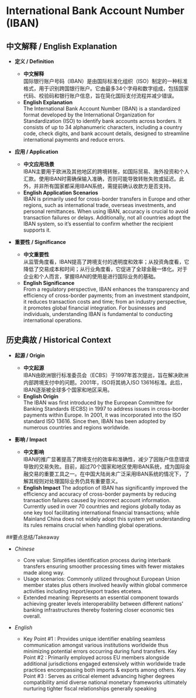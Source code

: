 # International Bank Account Number (IBAN)

## 中文解释 / English Explanation

* **定义 / Definition**  
  - **中文解释**  
    国际银行账户号码（IBAN）是由国际标准化组织（ISO）制定的一种标准格式，用于识别跨国银行账户。它由最多34个字母和数字组成，包括国家代码、校验码和银行账户信息，旨在简化国际支付流程并减少错误。  
  - **English Explanation**  
    The International Bank Account Number (IBAN) is a standardized format developed by the International Organization for Standardization (ISO) to identify bank accounts across borders. It consists of up to 34 alphanumeric characters, including a country code, check digits, and bank account details, designed to streamline international payments and reduce errors.

* **应用 / Application**  
  - **中文应用场景**  
    IBAN主要用于欧洲及其他地区的跨境转账，如国际贸易、海外投资和个人汇款。使用IBAN时需确保输入准确，否则可能导致转账失败或延迟。此外，并非所有国家都采用IBAN系统，需提前确认收款方是否支持。  
  - **English Application Scenarios**  
    IBAN is primarily used for cross-border transfers in Europe and other regions, such as international trade, overseas investments, and personal remittances. When using IBAN, accuracy is crucial to avoid transaction failures or delays. Additionally, not all countries adopt the IBAN system, so it’s essential to confirm whether the recipient supports it.

* **重要性 / Significance**  
  - **中文重要性**  
    从监管角度看，IBAN提高了跨境支付的透明度和效率；从投资角度看，它降低了交易成本和时间；从行业角度看，它促进了全球金融一体化。对于企业和个人而言，掌握IBAN的使用是进行国际业务的基础。  
  - **English Significance**  
    From a regulatory perspective, IBAN enhances the transparency and efficiency of cross-border payments; from an investment standpoint, it reduces transaction costs and time; from an industry perspective, it promotes global financial integration. For businesses and individuals, understanding IBAN is fundamental to conducting international operations.

## 历史典故 / Historical Context

* **起源 / Origin**  
  - **中文起源**  
    IBAN由欧洲银行标准委员会（ECBS）于1997年首次提出，旨在解决欧洲内部跨境支付中的问题。2001年，ISO将其纳入ISO 13616标准。此后，IBAN逐渐被全球多个国家和地区采用。  
  - **English Origin**  
    The IBAN was first introduced by the European Committee for Banking Standards (ECBS) in 1997 to address issues in cross-border payments within Europe. In 2001, it was incorporated into the ISO standard ISO 13616. Since then, IBAN has been adopted by numerous countries and regions worldwide.

* **影响 / Impact**  
  - **中文影响**  
    IBAN的推广显著提高了跨境支付的效率和准确性，减少了因账户信息错误导致的交易失败。目前，超过70个国家和地区使用IBAN系统，成为国际金融交易的重要工具之一。在中国大陆尚未广泛采用IBAN系统的情况下，了解其规则对处理国际业务仍具有重要意义。
   - **English Impact**
     The adoption of IBAN has significantly improved the efficiency and accuracy of cross-border payments by reducing transaction failures caused by incorrect account information. Currently used in over 70 countries and regions globally today as one key tool facilitating international financial transactions; while Mainland China does not widely adopt this system yet understanding its rules remains crucial when handling global operations.

##要点总结/Takeaway

 * *Chinese*
   * Core value: Simplifies identification process during interbank transfers ensuring smoother processing times with fewer mistakes made along way.
   * Usage scenarios: Commonly utilized throughout European Union member states plus others involved heavily within global commerce activities including import/export trades etcetera.
   * Extended meaning: Represents an essential component towards achieving greater levels interoperability between different nations' banking infrastructures thereby fostering closer economic ties overall.

 * *English*
   * Key Point #1 : Provides unique identifier enabling seamless communication amongst various institutions worldwide thus minimizing potential errors occurring during fund transfers.
   Key Point #2 : Primarily employed across EU members alongside additional jurisdictions engaged extensively within worldwide trade practices encompassing both imports & exports among others.
 Key Point #3 : Serves as critical element advancing higher degrees compatibility amid diverse national monetary frameworks ultimately nurturing tighter fiscal relationships generally speaking
